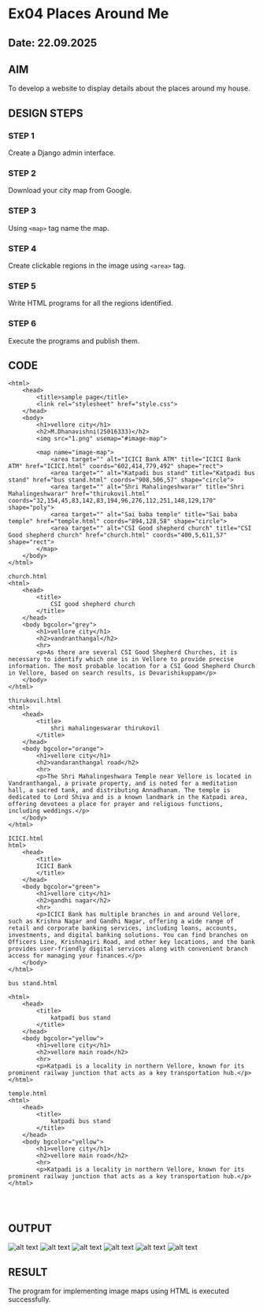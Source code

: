 # Ex04 Places Around Me
## Date: 22.09.2025

## AIM
To develop a website to display details about the places around my house.

## DESIGN STEPS

### STEP 1
Create a Django admin interface.

### STEP 2
Download your city map from Google.

### STEP 3
Using ```<map>``` tag name the map.

### STEP 4
Create clickable regions in the image using ```<area>``` tag.

### STEP 5
Write HTML programs for all the regions identified.

### STEP 6
Execute the programs and publish them.

## CODE
```
<html>
    <head>
        <title>sample page</title>
        <link rel="stylesheet" href="style.css">
    </head>
    <body>
        <h1>vellore city</h1>
        <h2>M.Dhanavishni(25016333)</h2>
        <img src="1.png" usemap="#image-map">

        <map name="image-map">
            <area target="" alt="ICICI Bank ATM" title="ICICI Bank ATM" href="ICICI.html" coords="602,414,779,492" shape="rect">
            <area target="" alt="Katpadi bus stand" title="Katpadi bus stand" href="bus stand.html" coords="908,506,57" shape="circle">
            <area target="" alt="Shri Mahalingeshwarar" title="Shri Mahalingeshwarar" href="thirukovil.html" coords="32,154,45,83,142,83,194,96,276,112,251,148,129,170" shape="poly">
            <area target="" alt="Sai baba temple" title="Sai baba temple" href="temple.html" coords="894,128,58" shape="circle">
            <area target="" alt="CSI Good shepherd church" title="CSI Good shepherd church" href="church.html" coords="400,5,611,57" shape="rect">
        </map>
    </body>
</html>

church.html
<html>
    <head>
        <title>
            CSI good shepherd church
        </title>
    </head>
    <body bgcolor="grey">
        <h1>vellore city</h1>
        <h2>vandranthangal</h2>
        <hr>
        <p>As there are several CSI Good Shepherd Churches, it is necessary to identify which one is in Vellore to provide precise information. The most probable location for a CSI Good Shepherd Church in Vellore, based on search results, is Devarishikuppam</p>
    </body>
</html>

thirukovil.html
<html>
    <head>
        <title>
            shri mahalingeswarar thirukovil
        </title>
    </head>
    <body bgcolor="orange">
        <h1>vellore city</h1>
        <h2>vandaranthangal road</h2>
        <hr>
        <p>The Shri Mahalingeshwara Temple near Vellore is located in Vandranthangal, a private property, and is noted for a meditation hall, a sacred tank, and distributing Annadhanam. The temple is dedicated to Lord Shiva and is a known landmark in the Katpadi area, offering devotees a place for prayer and religious functions, including weddings.</p>   
    </body>
</html>

ICICI.html
html>
    <head>
        <title>
        ICICI Bank
        </title>
    </head>
    <body bgcolor="green">
        <h1>vellore city</h1>
        <h2>gandhi nagar</h2>
        <hr>
        <p>ICICI Bank has multiple branches in and around Vellore, such as Krishna Nagar and Gandhi Nagar, offering a wide range of retail and corporate banking services, including loans, accounts, investments, and digital banking solutions. You can find branches on Officers Line, Krishnagiri Road, and other key locations, and the bank provides user-friendly digital services along with convenient branch access for managing your finances.</p>
    </body> 
</html>

bus stand.html

<html>
    <head>
        <title>
            katpadi bus stand
        </title>
    </head>
    <body bgcolor="yellow">
        <h1>vellore city</h1>
        <h2>vellore main road</h2>
        <hr>
        <p>Katpadi is a locality in northern Vellore, known for its prominent railway junction that acts as a key transportation hub.</p>
</html>

temple.html
<html>
    <head>
        <title>
            katpadi bus stand
        </title>
    </head>
    <body bgcolor="yellow">
        <h1>vellore city</h1>
        <h2>vellore main road</h2>
        <hr>
        <p>Katpadi is a locality in northern Vellore, known for its prominent railway junction that acts as a key transportation hub.</p>
</html>




```
## OUTPUT
![alt text](<Screenshot (20).png>)
![alt text](<Screenshot (21).png>)
![alt text](<Screenshot (22).png>)
![alt text](<Screenshot (23).png>)
![alt text](<Screenshot (24).png>)
![alt text](<Screenshot (25).png>)

## RESULT
The program for implementing image maps using HTML is executed successfully.
